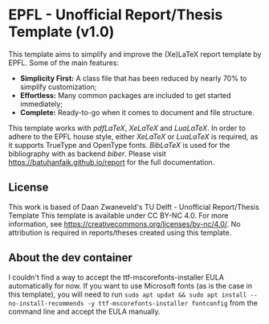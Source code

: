 # EPFL - Unofficial Report/Thesis Template (v1.0)

This template aims to simplify and improve the (Xe)LaTeX report template by EPFL. Some of the main features:

* **Simplicity First:** A class file that has been reduced by nearly 70% to simplify customization;
* **Effortless:** Many common packages are included to get started immediately;
* **Complete:** Ready-to-go when it comes to document and file structure.

This template works with _pdfLaTeX_, _XeLaTeX_ and _LuaLaTeX_. In order to adhere to the EPFL house style, either _XeLaTeX_ or _LuaLaTeX_ is required, as it supports TrueType and OpenType fonts. _BibLaTeX_ is used for the bibliography with as backend _biber_. Please visit https://batuhanfaik.github.io/report for the full documentation.

## License

This work is based of Daan Zwaneveld's TU Delft - Unofficial Report/Thesis Template
This template is available under CC BY-NC 4.0. For more information, see https://creativecommons.org/licenses/by-nc/4.0/. No attribution is required in reports/theses created using this template.


## About the dev container

I couldn't find a way to accept the ttf-mscorefonts-installer EULA automatically for now. If you want to use Microsoft fonts (as is the case in this template), you will need to run `sudo apt updat && sudo apt install --no-install-recommends -y ttf-mscorefonts-installer fontconfig` from the command line and accept the EULA manually.